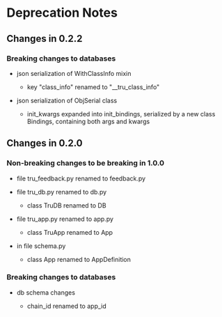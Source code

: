 # Deprecation Notes

## Changes in 0.2.2

### Breaking changes to databases

- json serialization of WithClassInfo mixin
    - key "class_info" renamed to "__tru_class_info"

- json serialization of ObjSerial class
    - init_kwargs expanded into init_bindings, serialized by a new class
      Bindings, containing both args and kwargs

## Changes in 0.2.0

### Non-breaking changes to be breaking in 1.0.0

- file tru_feedback.py renamed to feedback.py

- file tru_db.py renamed to db.py
    - class TruDB renamed to DB

- file tru_app.py renamed to app.py
    - class TruApp renamed to App

- in file schema.py
    - class App renamed to AppDefinition

### Breaking changes to databases

- db schema changes

    - chain_id renamed to app_id
